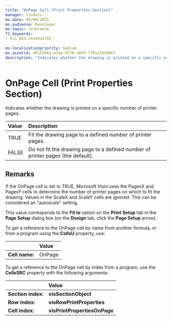```yaml
---
title: "OnPage Cell (Print Properties Section)" 
manager: lindalu
ms.date: 03/09/2015
ms.audience: Developer
ms.topic: reference
f1_keywords:
- Vis_DSS.chm1033793
 
ms.localizationpriority: medium
ms.assetid: 4015506a-e24a-0276-c854-7791a7019067
description: "Indicates whether the drawing is printed on a specific number of printer pages."
---
```


# OnPage Cell (Print Properties Section)

Indicates whether the drawing is printed on a specific number of printer pages.
  
|**Value**|**Description**|
|:-----|:-----|
|TRUE  <br/> |Fit the drawing page to a defined number of printer pages. |
|FALSE  <br/> |Do not fit the drawing page to a defined number of printer pages (the default). |

## Remarks

If the OnPage cell is set to TRUE, Microsoft Visio uses the PagesX and PagesY cells to determine the number of printer pages on which to fit the drawing. Values in the ScaleX and ScaleY cells are ignored. This can be considered an "autoscale" setting.
  
This value corresponds to the **Fit to** option on the **Print Setup** tab in the **Page Setup** dialog box (on the **Design** tab, click the **Page Setup** arrow).
  
To get a reference to the OnPage cell by name from another formula, or from a program using the **CellsU** property, use:
  
||Value |
|:-----|:-----|
|**Cell name:**  <br/> |OnPage  <br/> |

To get a reference to the OnPage cell by index from a program, use the **CellsSRC** property with the following arguments:
  
||Value |
|:-----|:-----|
|**Section index:**  <br/> |**visSectionObject** <br/> |
|**Row index:**  <br/> |**visRowPrintProperties** <br/> |
|**Cell index:**  <br/> |**visPrintPropertiesOnPage** <br/> |
